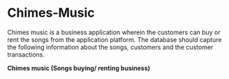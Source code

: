 # Chimes-Music
Chimes music is a business application wherein the customers can buy or rent the songs from the application platform. The database should capture the following information about the songs, customers and the customer transactions.

**Chimes music (Songs buying/ renting business)**
